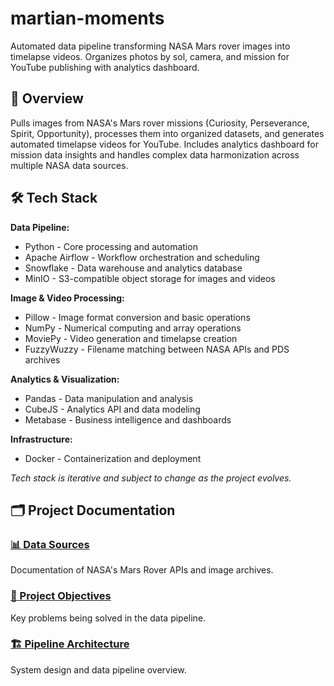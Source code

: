 # martian-moments

Automated data pipeline transforming NASA Mars rover images into timelapse videos. Organizes photos by sol, camera, and mission for YouTube publishing with analytics dashboard.

## 🚀 Overview

Pulls images from NASA's Mars rover missions (Curiosity, Perseverance, Spirit, Opportunity), processes them into organized datasets, and generates automated timelapse videos for YouTube. Includes analytics dashboard for mission data insights and handles complex data harmonization across multiple NASA data sources.

## 🛠️ Tech Stack

**Data Pipeline:**
- Python - Core processing and automation
- Apache Airflow - Workflow orchestration and scheduling
- Snowflake - Data warehouse and analytics database
- MinIO - S3-compatible object storage for images and videos

**Image & Video Processing:**
- Pillow - Image format conversion and basic operations
- NumPy - Numerical computing and array operations
- MoviePy - Video generation and timelapse creation
- FuzzyWuzzy - Filename matching between NASA APIs and PDS archives

**Analytics & Visualization:**
- Pandas - Data manipulation and analysis
- CubeJS - Analytics API and data modeling
- Metabase - Business intelligence and dashboards

**Infrastructure:**
- Docker - Containerization and deployment

*Tech stack is iterative and subject to change as the project evolves.*

## 🗂️ Project Documentation

### [📊 Data Sources](docs/data_sources.md)
Documentation of NASA's Mars Rover APIs and image archives.

### [🎯 Project Objectives](docs/project_objectives.md)  
Key problems being solved in the data pipeline.

### [🏗️ Pipeline Architecture](docs/pipeline_architecture.md)
System design and data pipeline overview.